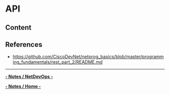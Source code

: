 <!-- omit from toc -->
# API

<!-- omit from toc -->
## Content

## References

- <https://github.com/CiscoDevNet/netprog_basics/blob/master/programming_fundamentals/rest_part_2/README.md>

---

**[- Notes / NetDevOps -](../..)**

**[- Notes / Home -](../../..)**
